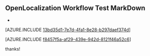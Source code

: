 ## OpenLocalization Workflow Test MarkDown
* 

[AZURE.INCLUDE [13bd35d1-7e7d-4fa1-8e28-b297daef374d](calleeMd1.md)]



[AZURE.INCLUDE [f8457f5a-af29-439e-942d-8121f46a52c6](calleeMd2.md)]

 
thanks!